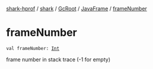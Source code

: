 [shark-hprof](../../../index.md) / [shark](../../index.md) / [GcRoot](../index.md) / [JavaFrame](index.md) / [frameNumber](./frame-number.md)

# frameNumber

`val frameNumber: `[`Int`](https://kotlinlang.org/api/latest/jvm/stdlib/kotlin/-int/index.html)

frame number in stack trace (-1 for empty)

